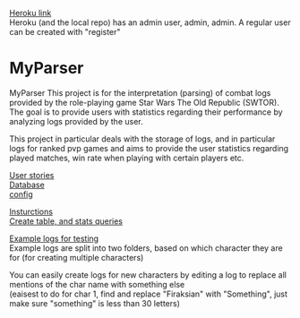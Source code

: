 [Heroku link](https://vast-refuge-33676.herokuapp.com/)  
Heroku (and the local repo) has an admin user, admin, admin. A regular user can be created with "register" 

# MyParser
MyParser This project is for the interpretation (parsing) of combat logs provided by the role-playing game Star Wars The Old Republic (SWTOR). The goal is to provide users with statistics regarding their performance by analyzing logs provided by the user.

This project in particular deals with the storage of logs, and in particular logs for ranked pvp games and aims to provide the user statistics regarding played matches, win rate when playing with certain players etc.


[User stories](/documentation/stories.md)  
[Database](/documentation/data.md)  
[config](/documentation/config.md)  
  
[Insturctions](/documentation/help.md)  
[Create table, and stats queries](/documentation/sql)  
  
[Example logs for testing](/documentation/Example-logs)  
Example logs are split into two folders, based on which character they are for (for creating multiple characters)
  
    
You can easily create logs for new characters by editing a log to replace all mentions of the char name with something else  
(eaisest to do for char 1, find and replace "Firaksian" with "Something", just make sure "something" is less than 30 letters)
